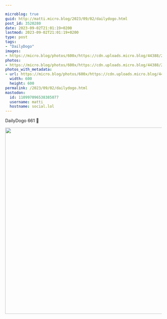 ```yaml
---

microblog: true
guid: http://matti.micro.blog/2023/09/02/dailydogo.html
post_id: 3520280
date: 2023-09-02T21:01:19+0200
lastmod: 2023-09-02T21:01:19+0200
type: post
tags:
- "DailyDogo"
images:
- https://micro.blog/photos/600x/https://cdn.uploads.micro.blog/44388/2023/a3c50d8cb265482aab8c9918c6c36fe8.jpg
photos:
- https://micro.blog/photos/600x/https://cdn.uploads.micro.blog/44388/2023/a3c50d8cb265482aab8c9918c6c36fe8.jpg
photos_with_metadata:
- url: https://micro.blog/photos/600x/https://cdn.uploads.micro.blog/44388/2023/a3c50d8cb265482aab8c9918c6c36fe8.jpg
  width: 600
  height: 600
permalink: /2023/09/02/dailydogo.html
mastodon:
  id: 110997096538385077
  username: matti
  hostname: social.lol
---
```

DailyDogo 661 🐶

<img src="/media/uploads/2023/a3c50d8cb265482aab8c9918c6c36fe8.jpg" width="600" height="600" alt="" />
